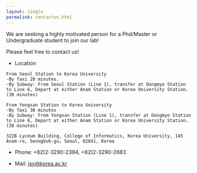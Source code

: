 ```yaml
---
layout: single
permalink: contactus.html
---
```


We are seeking a highly motivated person for a Phd/Master or Undergraduate student to join our lab!

Please feel free to contact us!

- Location
```
From Seoul Station to Korea University
-By Taxi 20 minutes.
-By Subway: From Seoul Station (Line 1), transfer at Dongmyo Station to Line 6, Depart at either Anam Station or Korea University Station. (30 minutes)

From Yongsan Station to Korea University
-By Taxi 30 minutes
-By Subway: From Yongsan Station (Line 1), transfer at Dongmyo Station to Line 6, Depart at either Anam Station or Korea University Station. (30 minutes)

322B Lyceum Building, College of Informatics, Korea University, 145 Anam-ro, Seongbuk-gu, Seoul, 02841, Korea
```
- Phone: +82)2-3290-2394, +82)2-3290-2683

- Mail: jsy@korea.ac.kr

